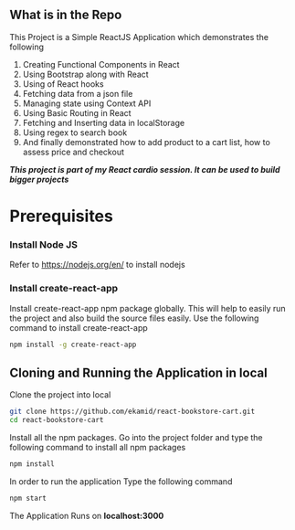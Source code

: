 ## What is in the Repo

This Project is a Simple ReactJS Application which demonstrates the following

1. Creating Functional Components in React
2. Using Bootstrap along with React
3. Using of React hooks
4. Fetching data from a json file
5. Managing state using Context API
6. Using Basic Routing in React
7. Fetching and Inserting data in localStorage
8. Using regex to search book
9. And finally demonstrated how to add product to a cart list, how to assess price and checkout

**_This project is part of my React cardio session. It can be used to build bigger projects_**


# Prerequisites

### Install Node JS

Refer to https://nodejs.org/en/ to install nodejs

### Install create-react-app

Install create-react-app npm package globally. This will help to easily run the project and also build the source files easily. Use the following command to install create-react-app

```bash
npm install -g create-react-app
```

## Cloning and Running the Application in local

Clone the project into local

```bash
git clone https://github.com/ekamid/react-bookstore-cart.git
cd react-bookstore-cart
```

Install all the npm packages. Go into the project folder and type the following command to install all npm packages

```bash
npm install
```

In order to run the application Type the following command

```bash
npm start
```

The Application Runs on **localhost:3000**
